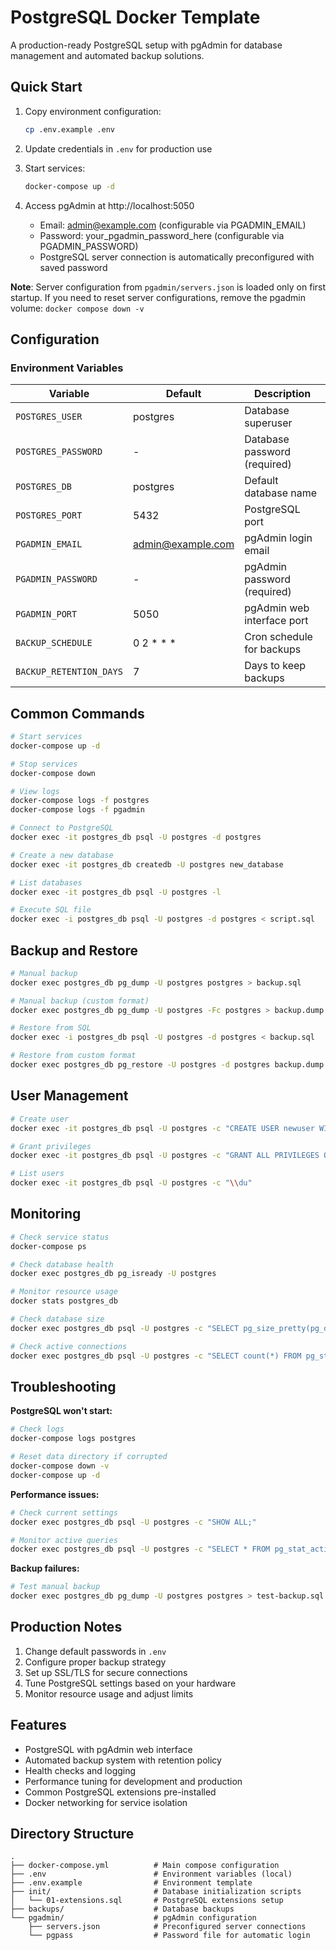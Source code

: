 # PostgreSQL Docker Template

A production-ready PostgreSQL setup with pgAdmin for database management and automated backup solutions.

## Quick Start

1. Copy environment configuration:
   ```bash
   cp .env.example .env
   ```

2. Update credentials in `.env` for production use

3. Start services:
   ```bash
   docker-compose up -d
   ```

4. Access pgAdmin at http://localhost:5050
    - Email: admin@example.com (configurable via PGADMIN_EMAIL)
    - Password: your_pgadmin_password_here (configurable via PGADMIN_PASSWORD)
    - PostgreSQL server connection is automatically preconfigured with saved password

**Note**: Server configuration from `pgadmin/servers.json` is loaded only on first startup. If you need to reset server
configurations, remove the pgadmin volume: `docker compose down -v`

## Configuration

### Environment Variables

| Variable                | Default           | Description                  |
|-------------------------|-------------------|------------------------------|
| `POSTGRES_USER`         | postgres          | Database superuser           |
| `POSTGRES_PASSWORD`     | -                 | Database password (required) |
| `POSTGRES_DB`           | postgres          | Default database name        |
| `POSTGRES_PORT`         | 5432              | PostgreSQL port              |
| `PGADMIN_EMAIL`         | admin@example.com | pgAdmin login email          |
| `PGADMIN_PASSWORD`      | -                 | pgAdmin password (required)  |
| `PGADMIN_PORT`          | 5050              | pgAdmin web interface port   |
| `BACKUP_SCHEDULE`       | 0 2 * * *         | Cron schedule for backups    |
| `BACKUP_RETENTION_DAYS` | 7                 | Days to keep backups         |

## Common Commands

```bash
# Start services
docker-compose up -d

# Stop services
docker-compose down

# View logs
docker-compose logs -f postgres
docker-compose logs -f pgadmin

# Connect to PostgreSQL
docker exec -it postgres_db psql -U postgres -d postgres

# Create a new database
docker exec -it postgres_db createdb -U postgres new_database

# List databases
docker exec -it postgres_db psql -U postgres -l

# Execute SQL file
docker exec -i postgres_db psql -U postgres -d postgres < script.sql
```

## Backup and Restore

```bash
# Manual backup
docker exec postgres_db pg_dump -U postgres postgres > backup.sql

# Manual backup (custom format)
docker exec postgres_db pg_dump -U postgres -Fc postgres > backup.dump

# Restore from SQL
docker exec -i postgres_db psql -U postgres -d postgres < backup.sql

# Restore from custom format
docker exec postgres_db pg_restore -U postgres -d postgres backup.dump
```

## User Management

```bash
# Create user
docker exec -it postgres_db psql -U postgres -c "CREATE USER newuser WITH PASSWORD 'password';"

# Grant privileges
docker exec -it postgres_db psql -U postgres -c "GRANT ALL PRIVILEGES ON DATABASE postgres TO newuser;"

# List users
docker exec -it postgres_db psql -U postgres -c "\\du"
```

## Monitoring

```bash
# Check service status
docker-compose ps

# Check database health
docker exec postgres_db pg_isready -U postgres

# Monitor resource usage
docker stats postgres_db

# Check database size
docker exec postgres_db psql -U postgres -c "SELECT pg_size_pretty(pg_database_size('postgres'));"

# Check active connections
docker exec postgres_db psql -U postgres -c "SELECT count(*) FROM pg_stat_activity;"
```

## Troubleshooting

**PostgreSQL won't start:**

```bash
# Check logs
docker-compose logs postgres

# Reset data directory if corrupted
docker-compose down -v
docker-compose up -d
```

**Performance issues:**

```bash
# Check current settings
docker exec postgres_db psql -U postgres -c "SHOW ALL;"

# Monitor active queries
docker exec postgres_db psql -U postgres -c "SELECT * FROM pg_stat_activity;"
```

**Backup failures:**

```bash
# Test manual backup
docker exec postgres_db pg_dump -U postgres postgres > test-backup.sql
```

## Production Notes

1. Change default passwords in `.env`
2. Configure proper backup strategy
3. Set up SSL/TLS for secure connections
4. Tune PostgreSQL settings based on your hardware
5. Monitor resource usage and adjust limits

## Features

- PostgreSQL with pgAdmin web interface
- Automated backup system with retention policy
- Health checks and logging
- Performance tuning for development and production
- Common PostgreSQL extensions pre-installed
- Docker networking for service isolation

## Directory Structure

```
.
├── docker-compose.yml          # Main compose configuration
├── .env                        # Environment variables (local)
├── .env.example                # Environment template
├── init/                       # Database initialization scripts
│   └── 01-extensions.sql       # PostgreSQL extensions setup
├── backups/                    # Database backups
└── pgadmin/                    # pgAdmin configuration
    ├── servers.json            # Preconfigured server connections
    └── pgpass                  # Password file for automatic login
```